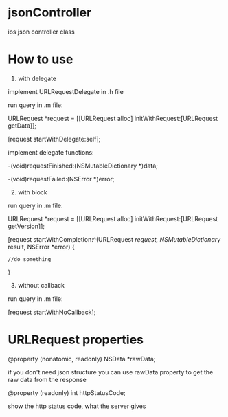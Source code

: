 jsonController
==============

ios json controller class

How to use
==============

1. with delegate

  implement URLRequestDelegate in .h file

  run query in .m file:
  
  URLRequest *request = [[URLRequest alloc] initWithRequest:[URLRequest getData]];
  
  [request startWithDelegate:self];


  implement delegate functions:
  
  -(void)requestFinished:(NSMutableDictionary *)data;
  
  -(void)requestFailed:(NSError *)error;
  
  
2. with block

  run query in .m file:
  
  URLRequest *request = [[URLRequest alloc] initWithRequest:[URLRequest getVersion]];
  
  [request startWithCompletion:^(URLRequest *request, NSMutableDictionary* result, NSError *error) {
  
    //do something
    
  }
  


3. without callback

  run query in .m file:
  
  [request startWithNoCallback];
  

URLRequest properties
==============

@property (nonatomic, readonly) NSData *rawData;

if you don't need json structure you can use rawData property to get the raw data from the response


@property (readonly) int httpStatusCode;

show the http status code, what the server gives
